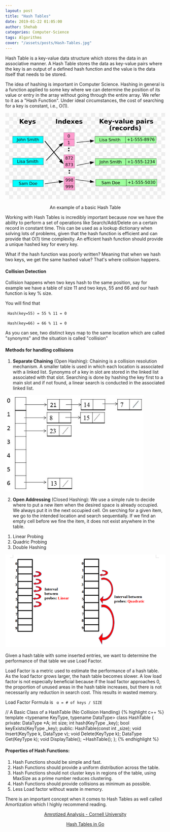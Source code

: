 ```yaml
---
layout: post
title: "Hash Tables"
date: 2019-01-22 01:05:00
author: Shehab
categories: Computer-Science
tags: Algorithms
cover: "/assets/posts/Hash-Tables.jpg"
---
```


Hash Table is a key-value data structure which stores the data in an associative manner. A Hash Table stores the data as key-value pairs where the key is an output of a defined hash function and the value is the data itself that needs to be stored.

The idea of hashing is important in Computer Science. Hashing in general is a function applied to some key where we can determine the position of its value or entry in the array without going through the entire array. We refer to it as a "Hash Function". Under ideal circumstances, the cost of searching for a key is constant, i.e., O(1).

<img src="/assets/posts/Hash-Tables.jpg">

<p align="center">An example of a basic Hash Table</p>

Working with Hash Tables is incredibly important because now we have the ability to perform a set of operations like Search/Add/Delete on a certain record in constant time. This can be used as a lookup dictionary when solving lots of problems, given that the hash function is efficient and can provide that O(1) time complexity. An efficient hash function should provide a unique hashed key for every key.

What if the hash function was poorly written? Meaning that when we hash two keys, we get the same hashed value? That's where collision happens.


<h4>Collision Detection </h4>

Collision happens when two keys hash to the same position, say for example we have a table of size 11 and two keys, 55 and 66 and our hash function is key % size.

You will find that

<code> Hash(key=55) = 55 % 11 = 0</code>

<code> Hash(key=66) = 66 % 11 = 0</code>

As you can see, two distinct keys map to the same location which are called "synonyms" and the situation is called "collision"


<h4>Methods for handling collisions</h4>

1. <strong>Separate Chaining</strong> (Open Hashing): Chaining is a collision resolution mechanism. A smaller table is used in which each location is associated with a linked list. Synonyms of a key in slot are stored in the linked list associated with that slot. Searching is done by hashing the key first to a main slot and if not found, a linear search is conducted in the associated linked list.

<img src="/assets/posts/Hash-Tables-separate-chaining.png">


2. <strong>Open Addressing</strong> (Closed Hashing): We use a simple rule to decide where to put a new item when the desired space is already occupied. We always put it in the next occupied cell. On serching for a given item, we go to the intended location and search sequentially. If we find an empty cell before we fine the item, it does not exist anywhere in the table.
<ol>
	<li>Linear Probing</li>
	<li>Quadric Probing</li>
	<li>Double Hashing</li>		
</ol>

<img src="/assets/posts/Hash-Tables-probing.png">


Given a hash table with some inserted entries, we want to determine the performance of that table we use <emp>Load Factor</emp>.

Load Factor is a metric used to estimate the performance of a hash table. As the load factor grows larger, the hash table becomes slower. A low load factor is not especially beneficial because if the load factor approaches 0, the proportion of unused areas in the hash table increases, but there is not necessarily any reduction in search cost.
This results in wasted memory.

Load Factor Formula is  <code> α = # of keys / SIZE </code>

// A Basic Class of a HashTable (No Collision Handling)
{% highlight c++ %}
template <typename KeyType, typename DataType>
class HashTable {
private:
	DataType *A;
	int size;
	int hash(KeyType _key);
	bool keyExists(KeyType _key);
public:
	HashTable(const int _size);
	void Insert(KeyType k, DataType v);
	void Delete(KeyType k);
	DataType Get(KeyType k);
	void DisplayTable();
	~HashTable();
};
{% endhighlight %}



<h4>Properties of Hash Functions:</h4>
<ol>
	<li>Hash Functions should be simple and fast.</li>
	<li>Hash Functions should provide a uniform distribution across the table.</li>
	<li>Hash Functions should not cluster keys in regions of the table, using MaxSize as a prime number reduces clustering.</li>
	<li>Hash Functions should provide collisions as minimum as possible.</li>
	<li>Less Load factor without waste in memory.</li>
</ol>


There is an important concept when it comes to Hash Tables as well called Amortization which I highly recommend reading. 
<p align="center"><a href="https://www.cs.cornell.edu/courses/cs312/2008sp/lectures/lec20.html" target="_blank"> Amrotized Analysis - Cornell University </a></p>


<p align="center"><a href="https://github.com/shehab-as/Go-Datastructures/blob/main/internal/HashTables/HashTable.go" target="_blank"> Hash Tables in Go </a></p>
